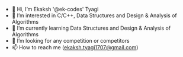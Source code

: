 - 👋 Hi, I’m Ekaksh '@ek-codes' Tyagi
- 👀 I’m interested in C/C++, Data Structures and Design & Analysis of Algorithms
- 🌱 I’m currently learning Data Structures and Design & Analysis of Algorithms
- 💞️ I’m looking for any competition or competitors
- 📫 How to reach me (ekaksh.tyagi1707@gmail.com)

<!---
ek-codes/ek-codes is a ✨ special ✨ repository because its `README.md` (this file) appears on your GitHub profile.
You can click the Preview link to take a look at your changes.
--->
